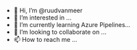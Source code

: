 - 👋 Hi, I’m @ruudvanmeer
- 👀 I’m interested in ...
- 🌱 I’m currently learning Azure Pipelines...
- 💞️ I’m looking to collaborate on ...
- 📫 How to reach me ...

<!---
ruudvanmeer/ruudvanmeer is a ✨ special ✨ repository because its `README.md` (this file) appears on your GitHub profile.
You can click the Preview link to take a look at your changes.
--->
